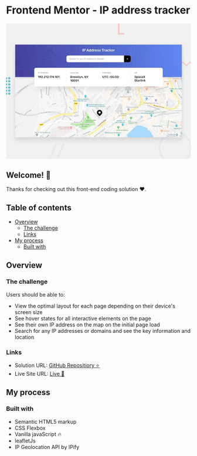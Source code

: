 # Frontend Mentor - IP address tracker

![Design preview for the IP address tracker coding challenge](./design/desktop-preview.jpg)

## Welcome! 👋

Thanks for checking out this front-end coding solution ❤.

## Table of contents

- [Overview](#overview)
  - [The challenge](#the-challenge)
  - [Links](#links)
- [My process](#my-process)
  - [Built with](#built-with)

## Overview

### The challenge

Users should be able to:

- View the optimal layout for each page depending on their device's screen size
- See hover states for all interactive elements on the page
- See their own IP address on the map on the initial page load
- Search for any IP addresses or domains and see the key information and location


### Links

- Solution URL: [GitHub Repositiory ⭐](https://github.com/nawfelsekrafi/ip-address-tracker)
- Live Site URL: [Live 🌌](https://nawfelsekrafi.github.io/ip-address-tracker/)

## My process

### Built with

- Semantic HTML5 markup
- CSS Flexbox
- Vanilla javaScript 🔥
- leafletJs
- IP Geolocation API by IPify
